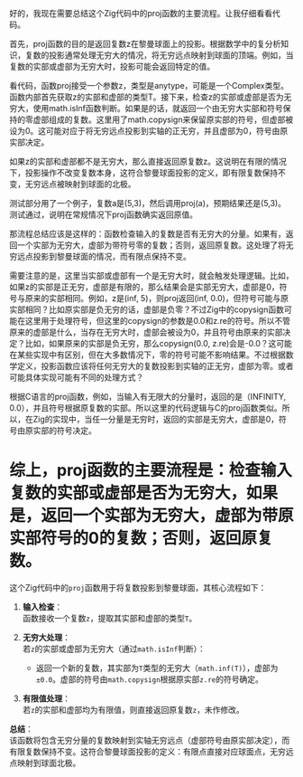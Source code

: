好的，我现在需要总结这个Zig代码中的proj函数的主要流程。让我仔细看看代码。

首先，proj函数的目的是返回复数z在黎曼球面上的投影。根据数学中的复分析知识，复数的投影通常处理无穷大的情况，将无穷远点映射到球面的顶端。例如，当复数的实部或虚部为无穷大时，投影可能会返回特定的值。

看代码，函数proj接受一个参数z，类型是anytype，可能是一个Complex类型。函数内部首先获取z的实部和虚部的类型T。接下来，检查z的实部或虚部是否为无穷大，使用math.isInf函数判断。如果是的话，就返回一个由无穷大实部和符号保持的零虚部组成的复数。这里用了math.copysign来保留原实部的符号，但虚部被设为0。这可能对应于将无穷远点投影到实轴的正无穷，并且虚部为0，符号由原实部决定。

如果z的实部和虚部都不是无穷大，那么直接返回原复数z。这说明在有限的情况下，投影操作不改变复数本身，这符合黎曼球面投影的定义，即有限复数保持不变，无穷远点被映射到球面的北极。

测试部分用了一个例子，复数a是(5,3)，然后调用proj(a)，预期结果还是(5,3)。测试通过，说明在常规情况下proj函数确实返回原值。

那流程总结应该是这样的：函数检查输入的复数是否有无穷大的分量。如果有，返回一个实部为无穷大，虚部为带符号零的复数；否则，返回原复数。这处理了将无穷远点投影到黎曼球面的情况，而有限点保持不变。

需要注意的是，这里当实部或虚部有一个是无穷大时，就会触发处理逻辑。比如，如果z的实部是正无穷，虚部是有限的，那么结果会是实部无穷大，虚部是0，符号与原来的实部相同。例如，z是(inf, 5)，则proj返回(inf, 0.0)，但符号可能与原实部相同？比如原实部是负无穷的话，虚部是负零？不过Zig中的copysign函数可能在这里用于处理符号，但这里的copysign的参数是0.0和z.re的符号。所以不管原来的虚部是什么，当存在无穷大时，虚部会被设为0，并且符号由原来的实部决定？比如，如果原来的实部是负无穷，那么copysign(0.0, z.re)会是-0.0？这可能在某些实现中有区别，但在大多数情况下，零的符号可能不影响结果。不过根据数学定义，投影函数应该将任何无穷大的复数投影到实轴的正无穷，虚部为零。或者可能具体实现可能有不同的处理方式？

根据C语言的proj函数，例如，当输入有无限大的分量时，返回的是（INFINITY, 0.0），并且符号根据原复数的实部。所以这里的代码逻辑与C的proj函数类似。所以，在Zig的实现中，当任一分量是无穷时，返回的实部是无穷大，虚部是0，符号由原实部的符号决定。

综上，proj函数的主要流程是：检查输入复数的实部或虚部是否为无穷大，如果是，返回一个实部为无穷大，虚部为带原实部符号的0的复数；否则，返回原复数。
================================================
这个Zig代码中的`proj`函数用于将复数投影到黎曼球面，其核心流程如下：

1. **输入检查**：  
   函数接收一个复数`z`，提取其实部和虚部的类型`T`。

2. **无穷大处理**：  
   若`z`的实部或虚部为无穷大（通过`math.isInf`判断）：
   - 返回一个新的复数，其实部为`T`类型的无穷大（`math.inf(T)`），虚部为`±0.0`。虚部的符号由`math.copysign`根据原实部`z.re`的符号确定。

3. **有限值处理**：  
   若`z`的实部和虚部均为有限值，则直接返回原复数`z`，未作修改。

**总结**：  
该函数将包含无穷分量的复数映射到实轴无穷远点（虚部符号由原实部决定），而有限复数保持不变。这符合黎曼球面投影的定义：有限点直接对应球面点，无穷远点映射到球面北极。